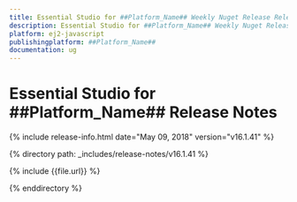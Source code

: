 ```yaml
---
title: Essential Studio for ##Platform_Name## Weekly Nuget Release Release Notes  
description: Essential Studio for ##Platform_Name## Weekly Nuget Release Release Notes  
platform: ej2-javascript
publishingplatform: ##Platform_Name##
documentation: ug
---
```


# Essential Studio for  ##Platform_Name##  Release Notes  

{% include release-info.html date="May 09, 2018"  version="v16.1.41" %} 

{% directory path: _includes/release-notes/v16.1.41 %}

{% include {{file.url}} %}

{% enddirectory %}
